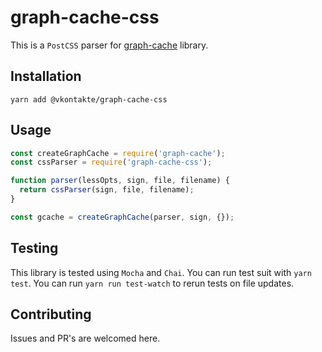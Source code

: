 # graph-cache-css

This is a ```PostCSS``` parser for [graph-cache](https://github.com/VKCOM/graph-cache) library.

## Installation

```yarn add @vkontakte/graph-cache-css```

## Usage
```javascript
const createGraphCache = require('graph-cache');
const cssParser = require('graph-cache-css');

function parser(lessOpts, sign, file, filename) {
  return cssParser(sign, file, filename);
}

const gcache = createGraphCache(parser, sign, {});
```

## Testing

This library is tested using ```Mocha``` and ```Chai```. You can run test suit with ```yarn test```.
You can run ```yarn run test-watch``` to rerun tests on file updates.


## Contributing

Issues and PR's are welcomed here. 
